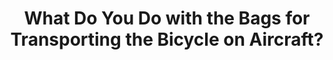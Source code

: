 ---
layout: community
category: community
title: "What Do You Do with the Bags for Transporting the Bicycle on Aircraft?"
description: "Any recommendations for bike bags for travelling on aircraft? Also what do you do with the bags when you are away and not using them until you want to come back? Do they fold down to a size?"
isTopLevel: false
isSingleLevel: false
isArticle: false
datePublished: 2022-06-13 10:40:00 +0300
dateModified: 2022-06-13 10:40:00 +0300
published: true
---